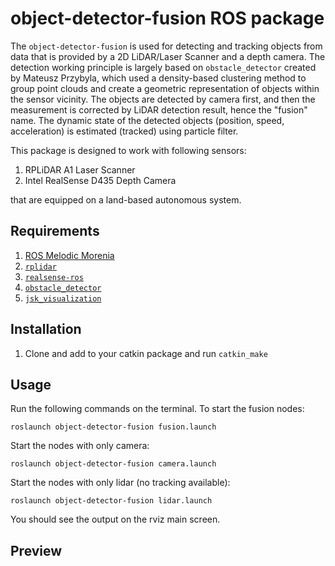 # object-detector-fusion ROS package
The `object-detector-fusion` is used for detecting and tracking objects from data that is provided by a 2D LiDAR/Laser Scanner and a depth camera.
The detection working principle is largely based on `obstacle_detector` created by Mateusz Przybyla, which used a density-based clustering method to group point clouds and create a geometric representation of objects within the sensor vicinity. The objects are detected by camera first, and then the measurement is corrected by LiDAR detection result, hence the "fusion" name. The dynamic state of the detected objects (position, speed, acceleration) is estimated (tracked) using particle filter. 

This package is designed to work with following sensors:
1. RPLiDAR A1 Laser Scanner
2. Intel RealSense D435 Depth Camera

that are equipped on a land-based autonomous system.

## Requirements
1. [ROS Melodic Morenia](https://wiki.ros.org/melodic)
2. [`rplidar`](https://github.com/robopeak/rplidar_ros)
3. [`realsense-ros`](https://github.com/IntelRealSense/realsense-ros)
4. [`obstacle_detector`](https://github.com/tysik/obstacle_detector)
5. [`jsk_visualization`](https://github.com/jsk-ros-pkg/jsk_visualization)

## Installation
1. Clone and add to your catkin package and run `catkin_make`

## Usage
Run the following commands on the terminal.
To start the fusion nodes:
```
roslaunch object-detector-fusion fusion.launch
```
Start the nodes with only camera:
```
roslaunch object-detector-fusion camera.launch
```
Start the nodes with only lidar (no tracking available):
```
roslaunch object-detector-fusion lidar.launch
```
You should see the output on the rviz main screen.
## Preview
